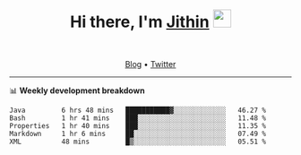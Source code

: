 <h1 align="center">Hi there, I'm <a href="https://jithset.github.io/" target="_blank">Jithin</a> <img
src="https://github.com/blackcater/blackcater/raw/main/images/Hi.gif" height="32" /></h1>

<br />

<p align="center">
  <a href="https://jithset.github.io">Blog</a> •
  <a href="https://twitter.com/jithset">Twitter</a>
</p>

---

📊 **Weekly development breakdown**

<!--START_SECTION:waka-->
```text
Java         6 hrs 48 mins   ███████████▓░░░░░░░░░░░░░   46.27 % 
Bash         1 hr 41 mins    ███░░░░░░░░░░░░░░░░░░░░░░   11.48 % 
Properties   1 hr 40 mins    ███░░░░░░░░░░░░░░░░░░░░░░   11.35 % 
Markdown     1 hr 6 mins     ██░░░░░░░░░░░░░░░░░░░░░░░   07.49 % 
XML          48 mins         █▒░░░░░░░░░░░░░░░░░░░░░░░   05.51 % 
```
<!--END_SECTION:waka-->

